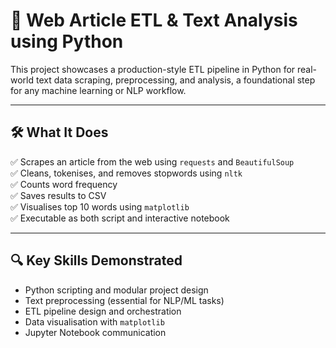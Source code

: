 # 🧠 Web Article ETL & Text Analysis using Python

This project showcases a production-style ETL pipeline in Python for real-world text data scraping, preprocessing, and analysis, a foundational step for any machine learning or NLP workflow.

---

## 🛠️ What It Does

✅ Scrapes an article from the web using `requests` and `BeautifulSoup`  
✅ Cleans, tokenises, and removes stopwords using `nltk`  
✅ Counts word frequency  
✅ Saves results to CSV  
✅ Visualises top 10 words using `matplotlib`  
✅ Executable as both script and interactive notebook

---

## 🔍 Key Skills Demonstrated

- Python scripting and modular project design  
- Text preprocessing (essential for NLP/ML tasks)  
- ETL pipeline design and orchestration  
- Data visualisation with `matplotlib`  
- Jupyter Notebook communication
